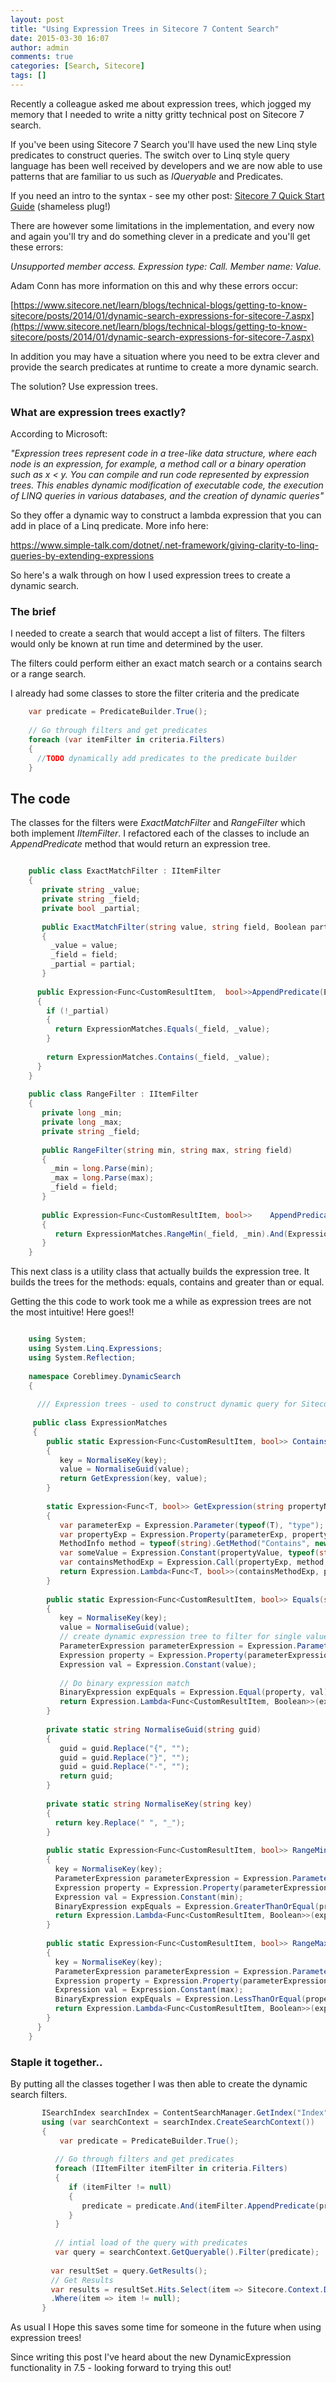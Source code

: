 ```yaml
---
layout: post
title: "Using Expression Trees in Sitecore 7 Content Search"
date: 2015-03-30 16:07
author: admin
comments: true
categories: [Search, Sitecore]
tags: []
---
```

<span class="dropcap">R</span>ecently a colleague asked me about expression trees, which jogged my memory that I needed to write a nitty gritty technical post on Sitecore 7 search.

If you've been using Sitecore 7 Search you'll have used the new Linq style predicates to construct queries. The switch over to Linq style query language has been well received by developers and we are now able to use patterns that are familiar to us such as *IQueryable* and Predicates.

If you need an intro to the syntax - see my other post: <a title="Sitecore 7 Search – Quick Start Guide" href="http://coreblimey.azurewebsites.net/sitecore-7-search-quick-start-guide/" target="_blank">Sitecore 7 Quick Start Guide</a> (shameless plug!)

There are however some limitations in the implementation, and every now and again you'll try and do something clever in a predicate and you'll get these errors:

*Unsupported member access. Expression type: Call. Member name: Value.*
<!--more-->

Adam Conn has more information on this and why these errors occur:

[https://www.sitecore.net/learn/blogs/technical-blogs/getting-to-know-sitecore/posts/2014/01/dynamic-search-expressions-for-sitecore-7.aspx](https://www.sitecore.net/learn/blogs/technical-blogs/getting-to-know-sitecore/posts/2014/01/dynamic-search-expressions-for-sitecore-7.aspx)

In addition you may have a situation where you need to be extra clever and provide the search predicates at runtime to create a more dynamic search.

The solution? Use expression trees.


### What are expression trees exactly?


According to Microsoft:

*"Expression trees represent code in a tree-like data structure, where each node is an expression, for example, a method call or a binary operation such as x < y.
You can compile and run code represented by expression trees. This enables dynamic modification of executable code, the execution of LINQ queries in various databases, and the creation of dynamic queries"*

So they offer a dynamic way to construct a lambda expression that you can add in place of a Linq predicate. More info here:

<a href="https://www.simple-talk.com/dotnet/.net-framework/giving-clarity-to-linq-queries-by-extending-expressions" target="_blank">https://www.simple-talk.com/dotnet/.net-framework/giving-clarity-to-linq-queries-by-extending-expressions</a>

So here's a walk through on how I used expression trees to create a dynamic search.


### The brief


I needed to create a search that would accept a list of filters. The filters would only be known at run time and determined by the user.

The filters could perform either an exact match search or a contains search or a range search.

I already had some classes to store the filter criteria and the predicate

 

``` csharp
    var predicate = PredicateBuilder.True();
    
    // Go through filters and get predicates
    foreach (var itemFilter in criteria.Filters)
    {
      //TODO dynamically add predicates to the predicate builder
    } 

```
    
    
## The code
    
    
The classes for the filters were *ExactMatchFilter* and *RangeFilter* which both implement *IItemFilter*. I refactored each of the classes to include an *AppendPredicate* method that would return an expression tree.
    

``` csharp

    public class ExactMatchFilter : IItemFilter
    {
       private string _value;
       private string _field;
       private bool _partial;
    
       public ExactMatchFilter(string value, string field, Boolean partial =false)
       {
         _value = value;
         _field = field;
         _partial = partial;
       }
    
      public Expression<Func<CustomResultItem,  bool>>AppendPredicate(Expression<Func<CustomResultItem, bool>> predicate)
      {
        if (!_partial)
        {
          return ExpressionMatches.Equals(_field, _value);
        }
    
        return ExpressionMatches.Contains(_field, _value);
      }
    }
    
    public class RangeFilter : IItemFilter
    {
       private long _min;
       private long _max;
       private string _field;
    
       public RangeFilter(string min, string max, string field)
       {
         _min = long.Parse(min);
         _max = long.Parse(max);
         _field = field;
       }
    
       public Expression<Func<CustomResultItem, bool>>    AppendPredicate(Expression<Func<CustomResultItem, bool>> predicate)
       {
          return ExpressionMatches.RangeMin(_field, _min).And(ExpressionMatches.RangeMax(_field, _max));
       }
    }
```


This next class is a utility class that actually builds the expression tree. It builds the trees for the methods: equals, contains and greater than or equal.
    
Getting the this code to work took me a while as expression trees are not the most intuitive! Here goes!!


``` csharp

    using System;
    using System.Linq.Expressions;
    using System.Reflection;
    
    namespace Coreblimey.DynamicSearch
    {
    
      /// Expression trees - used to construct dynamic query for Sitecore 7 Search
    
     public class ExpressionMatches
     {
        public static Expression<Func<CustomResultItem, bool>> Contains(string key, string value)
        {
           key = NormaliseKey(key);
           value = NormaliseGuid(value);
           return GetExpression(key, value);
        }
    
        static Expression<Func<T, bool>> GetExpression(string propertyName, string propertyValue)
        {
           var parameterExp = Expression.Parameter(typeof(T), "type");
           var propertyExp = Expression.Property(parameterExp, propertyName);
           MethodInfo method = typeof(string).GetMethod("Contains", new[] { typeof(string) });
           var someValue = Expression.Constant(propertyValue, typeof(string));
           var containsMethodExp = Expression.Call(propertyExp, method, someValue);
           return Expression.Lambda<Func<T, bool>>(containsMethodExp, parameterExp);
        }
    
        public static Expression<Func<CustomResultItem, bool>> Equals(string key, string value)
        {
           key = NormaliseKey(key);
           value = NormaliseGuid(value);
           // create dynamic expression tree to filter for single value properties
           ParameterExpression parameterExpression = Expression.Parameter(typeof(CustomResultItem), "s");
           Expression property = Expression.Property(parameterExpression, key);
           Expression val = Expression.Constant(value);
    
           // Do binary expression match
           BinaryExpression expEquals = Expression.Equal(property, val);
           return Expression.Lambda<Func<CustomResultItem, Boolean>>(expEquals, parameterExpression);
        }
    
        private static string NormaliseGuid(string guid)
        {
           guid = guid.Replace("{", "");
           guid = guid.Replace("}", "");
           guid = guid.Replace("-", "");
           return guid;
        }
    
        private static string NormaliseKey(string key)
        {
          return key.Replace(" ", "_");
        }
    
        public static Expression<Func<CustomResultItem, bool>> RangeMin(string key, long min)
        {
          key = NormaliseKey(key);
          ParameterExpression parameterExpression = Expression.Parameter(typeof(CustomResultItem), "s");
          Expression property = Expression.Property(parameterExpression, key);
          Expression val = Expression.Constant(min);
          BinaryExpression expEquals = Expression.GreaterThanOrEqual(property, val);
          return Expression.Lambda<Func<CustomResultItem, Boolean>>(expEquals, parameterExpression);
        }
    
        public static Expression<Func<CustomResultItem, bool>> RangeMax(string key, long max)
        {
          key = NormaliseKey(key);
          ParameterExpression parameterExpression = Expression.Parameter(typeof(CustomResultItem), "s");
          Expression property = Expression.Property(parameterExpression, key);
          Expression val = Expression.Constant(max);
          BinaryExpression expEquals = Expression.LessThanOrEqual(property, val);
          return Expression.Lambda<Func<CustomResultItem, Boolean>>(expEquals, parameterExpression);
        }
      }
    }

```
    
    
### Staple it together..
    
    
By putting all the classes together I was then able to create the dynamic search filters.


``` csharp
       ISearchIndex searchIndex = ContentSearchManager.GetIndex("Index");
       using (var searchContext = searchIndex.CreateSearchContext())
       {
           var predicate = PredicateBuilder.True();
    
          // Go through filters and get predicates
          foreach (IItemFilter itemFilter in criteria.Filters)
          {
             if (itemFilter != null)
             {
                predicate = predicate.And(itemFilter.AppendPredicate(predicate));
             }
          }
    
          // intial load of the query with predicates
          var query = searchContext.GetQueryable().Filter(predicate);
    
         var resultSet = query.GetResults();
         // Get Results
         var results = resultSet.Hits.Select(item => Sitecore.Context.Database.GetItem(item.Document.ItemId))
         .Where(item => item != null);
       }
```

As usual I Hope this saves some time for someone in the future when using expression trees!

Since writing this post I've heard about the new DynamicExpression functionality in 7.5 - looking forward to trying this out!
